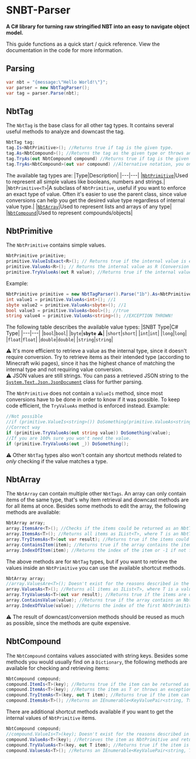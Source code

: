 # SNBT-Parser
**A C# library for turning raw stringified NBT into an easy to navigate object model.**

This guide functions as a quick start / quick reference. View the documentation in the code for more information.

## Parsing
```C#
var nbt = "{message:\"Hello World!\"}";
var parser = new NbtTagParser();
var tag = parser.Parse(nbt);
```

## NbtTag
The `NbtTag` is the base class for all other tag types. It contains several useful methods to analyze and downcast the tag.
```C#
NbtTag tag;
tag.Is<NbtPrimitive>(); //Returns true if tag is the given type.
tag.As<NbtCompound>(); //Returns the tag as the given type or throws an exception if the tag could not be returned as the given type.
tag.TryAs(out NbtCompound compound) //Returns true if tag is the given type and outputs the tag as the given type if so.
tag.TryAs<NbtCompound>(out var compound) //Alternative notation, you only need to specify the result type once.
```
The available tag types are:
|Type|Description|
|---|---|
|[`NbtPrimitive`](#nbtprimitive)|Used to represent all simple values like booleans, numbers and strings.|
|`NbtPrimitive<T>`|A subclass of `NbtPrimitive`, useful if you want to enforce an exact type of value. Often it's easier to use the parent class, since value conversions can help you get the desired value type regardless of internal value type.|
|[`NbtArray`](#nbtarray)|Used to represent lists and arrays of any type|
|[`NbtCompound`](#nbtcompound)|Used to represent compounds/objects|

## NbtPrimitive
The `NbtPrimitive` contains simple values.
```C#
NbtPrimitive primitive;
primitive.ValueIsExact<R>(); // Returns true if the internal value is exactly R. (Regardless of available conversions)
primitive.ValueAs<R>(); // Returns the internal value as R (Conversion applies, throws exception if no conversion is found).
primitive.TryValueAs(out R value); //Returns true if the internal value can be converted to R and if so, the value as R.
```
Example:
```C#
NbtPrimitive primitive = new NbtTagParser().Parse("1b").As<NbtPrimitive>();
int value1 = primitive.ValueAs<int>(); //1
sbyte value2 = primitive.ValueAs<sbyte>(); //1
bool value3 = primitive.ValueAs<bool>(); //true
string value4 = primitive.ValueAs<string>(); //EXCEPTION THROWN!
```
The following table describes the available value types:
|SNBT Type|C# Type|
|---|---|
|`bool`|`bool`|
|`byte`|**`sbyte`** :warning:|
|`short`|`short`|
|`int`|`int`|
|`long`|`long`|
|`float`|`float`|
|`double`|`double`|
|`string`|`string`|

⚠️ It's more efficient to retrieve a value as the internal type, since it doesn't require conversion. Try to retrieve items as their intended type (according to Minecraft wiki pages), since it has the highest chance of matching the internal type and not requiring value conversion.  
⚠️ JSON values are still strings. You can pass a retrieved JSON string to the [`System.Text.Json.JsonDocument`](https://docs.microsoft.com/en-us/dotnet/standard/serialization/system-text-json-use-dom-utf8jsonreader-utf8jsonwriter) class for further parsing.

The `NbtPrimitive` does not contain a `ValueIs` method, since most conversions have to be done in order to know if it was possible. To keep code efficient, the `TryValueAs` method is enforced instead. Example:
```C#
//Not possible
//if (primitive.ValueIs<string>()) DoSomething(primitive.ValueAs<string>());
//Correct way
if (primitive.TryValueAs(out string value)) DoSomething(value);
//If you are 100% sure you won't need the value.
if (primitive.TryValueAs(out _)) DoSomething();
```
:warning: Other `NbtTag` types also won't contain any shortcut methods related to *only* checking if the value matches a type.

## NbtArray
The `NbtArray` can contain multiple other `NbtTags`. An array can only contain items of the same type, that's why item retrieval and downcast methods are for all items at once. Besides some methods to edit the array, the following methods are available:
```C#
NbtArray array;
array.ItemsAre<T>(); //Checks if the items could be returned as an NbtTag of type T.
array.ItemsAs<T>(); //Returns all items as IList<T>, where T is an NbtTag type. Throws an exception if items could not be returned as T.
array.TryItemsAs<T>(out var result); //Returns true if the items could be returned as an NbtTag of type T and if so, fills the result variable with the items.
array.ContainsItem(item); //Returns true if the array contains the item.
array.IndexOfItem(item); //Returns the index of the item or -1 if not found.
```
The above methods are for `NbtTag` types, but if you want to retrieve the values inside an `NbtPrimitive` you can use the available shortcut methods.
```C#
NbtArray array;
//array.ValuesAre<T>(); Doesn't exist for the reasons described in the NbtPrimitive section.
array.ValuesAs<T>(); //Returns all items as IList<T>, where T is a value type that is used in an NbtPrimitive. Throws an exception if the items are not primitives or the value inside could not be returned as T.
array.TryValuesAs<T>(out var result); //Returns true if the items are of type NbtPrimitive and the values inside could be returned as T and if so, fills the result variable with the values of the primitives.
array.ContainsValue(value); //Returns true if the array contains an NbtPrimitive with the specified value.
array.IndexOfValue(value); //Returns the index of the first NbtPrimitive with the specified value or -1 if not found.
```
:warning: The result of downcast/conversion methods should be reused as much as possible, since the methods are quite expensive.

## NbtCompound
The `NbtCompound` contains values associated with string keys. Besides some methods you would usually find on a `Dictionary`, the following methods are available for checking and retrieving items:
```C#
NbtCompound compound;
compound.ItemIs<T>(key); //Returns true if the item can be returned as an NbtTag of type T.
compound.ItemAs<T>(key); //Returns the item as T or throws an exception if that was not possible.
compound.TryItemAs<T>(key, out T item); //Returns true if the item can be returned as an NbtTag of type T and if so, the item associated with the key. This method normally does not throw any exceptions, but extra optional parameters are available to make it throw exceptions if the key is not found and/or the item can not be returned as T.
compound.ItemsAs<T>(); //Returns an IEnumerable<KeyValuePair<string, T>> which can be used to iterate over the compound.
```
There are additional shortcut methods available if you want to get the internal values of `NbtPrimitive` items.
```C#
NbtCompound compound;
//compound.ValueIs<T>(key); Doesn't exist for the reasons described in the NbtPrimitive section.
compound.ValueAs<T>(key); //Retrieves the item as NbtPrimitive and returns the value inside as T. Throws an exception if the value could not be returned correctly.
compound.TryValueAs<T>(key, out T item); //Returns true if the item is an NbtPrimitive and the value inside can be returned as T and if so, the value associated with the key. See above for an explanation on extra optional parameters.
compound.ValuesAs<T>(); //Returns an IEnumerable<KeyValuePair<string, T>> containing the internal values of NbtPrimitive items which can be used to iterate over the compound.
```
